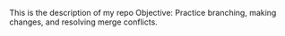 This is the description of my repo
Objective: Practice branching, making changes, and resolving merge conflicts.

